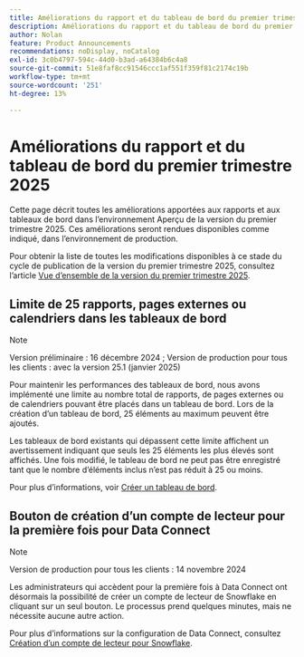 ```yaml
---
title: Améliorations du rapport et du tableau de bord du premier trimestre 2025
description: Améliorations du rapport et du tableau de bord du premier trimestre 2025
author: Nolan
feature: Product Announcements
recommendations: noDisplay, noCatalog
exl-id: 3c0b4797-594c-44d0-b3ad-a64384b6c4a8
source-git-commit: 51e8faf8cc91546ccc1af551f359f81c2174c19b
workflow-type: tm+mt
source-wordcount: '251'
ht-degree: 13%

---
```


# Améliorations du rapport et du tableau de bord du premier trimestre 2025

Cette page décrit toutes les améliorations apportées aux rapports et aux tableaux de bord dans l’environnement Aperçu de la version du premier trimestre 2025. Ces améliorations seront rendues disponibles comme indiqué, dans l’environnement de production.

Pour obtenir la liste de toutes les modifications disponibles à ce stade du cycle de publication de la version du premier trimestre 2025, consultez l’article [Vue d’ensemble de la version du premier trimestre 2025](/help/quicksilver/product-announcements/product-releases/25-q1-release-activity/25-q1-release-overview.md).

## Limite de 25 rapports, pages externes ou calendriers dans les tableaux de bord

>[!NOTE]
>
>Version préliminaire : 16 décembre 2024 ; Version de production pour tous les clients : avec la version 25.1 (janvier 2025)

Pour maintenir les performances des tableaux de bord, nous avons implémenté une limite au nombre total de rapports, de pages externes ou de calendriers pouvant être placés dans un tableau de bord. Lors de la création d’un tableau de bord, 25 éléments au maximum peuvent être ajoutés.

Les tableaux de bord existants qui dépassent cette limite affichent un avertissement indiquant que seuls les 25 éléments les plus élevés sont affichés. Une fois modifié, le tableau de bord ne peut pas être enregistré tant que le nombre d’éléments inclus n’est pas réduit à 25 ou moins.

Pour plus d’informations, voir [Créer un tableau de bord](/help/quicksilver/reports-and-dashboards/dashboards/creating-and-managing-dashboards/create-dashboard.md).

## Bouton de création d’un compte de lecteur pour la première fois pour Data Connect

>[!NOTE]
>
>Version de production pour tous les clients : 14 novembre 2024

Les administrateurs qui accèdent pour la première fois à Data Connect ont désormais la possibilité de créer un compte de lecteur de Snowflake en cliquant sur un seul bouton. Le processus prend quelques minutes, mais ne nécessite aucune autre action.

Pour plus d’informations sur la configuration de Data Connect, consultez [Création d’un compte de lecteur pour Snowflake](/help/quicksilver/reports-and-dashboards/data-lake/create-a-reader-account.md).
